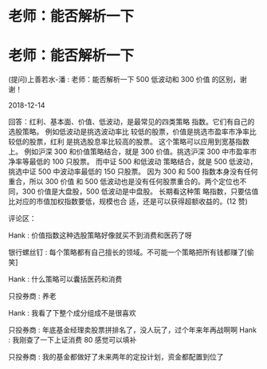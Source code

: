 # 老师：能否解析一下

# 老师：能否解析一下

(提问)上善若水-潘 : 老师：能否解析一下 500 低波动和 300 价值 的区别，谢谢！

2018-12-14

回答：红利、基本面、价值、低波动，是最常见的四类策略 指数。它们有自己的选股策略。 例如低波动是挑选波动率比 较低的股票，价值是挑选市盈率市净率比较低的股票，红利 是挑选股息率比较高的股票。 这个策略可以应用到宽基指数 上。 例如沪深 300 和价值策略结合，就是 300 价值。挑选沪深 300 中市盈率市净率等最低的 100 只股票。 而中证 500 和低波动 策略结合，就是 500 低波动，挑选中证 500 中波动率最低的 150 只股票。 因为 300 和 500 指数本身没有任何重合，所以 300 价值 和 500 低波动也是没有任何股票重合的。两个定位也不 同，300 价值是大盘股，500 低波动是中盘股。 长期看这种策 略指数，只要估值比对应的市值加权指数要低，规模也合 适，还是可以获得超额收益的。(12 赞)

评论区：

Hank : 价值指数这种选股策略好像就买不到消费和医药了呀

银行螺丝钉 : 每个策略都有自己擅长的领域。不可能一个策略把所有钱都赚了[偷笑]

Hank : 什么策略可以囊括医药和消费

只投券商 : 养老

Hank : 我看了下整个成分组成不是很喜欢

只投券商 : 年底基金经理卖股票拼排名了，没人玩了，过个年来年再战啊啊 Hank : 我刚查了一下上证消费 80 感觉可以填补

只投券商 : 我的基金都做好了未来两年的定投计划，资金都配置到位了